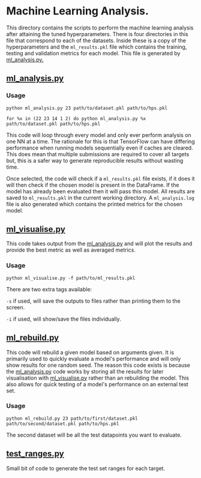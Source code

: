 # Machine Learning Analysis.

This directory contains the scripts to perform the machine learning analysis after attaining the tuned hyperparameters. There is four directories in this file that correspond to each of the datasets. Inside these is a copy of the hyperparameters and the ```ml_results.pkl``` file which contains the training, testing and validation metrics for each model. This file is generated by [ml_analysis.py.](ml_analyis.py)

## [ml_analysis.py](ml_analyis.py)

### Usage
```python ml_analysis.py 23 path/to/dataset.pkl path/to/hps.pkl```

```for %x in (22 23 14 1 2) do python ml_analysis.py %x path/to/dataset.pkl path/to/hps.pkl ```

This code will loop through every model and only ever perform analysis on one NN at a time. The rationale for this is that TensorFlow can have differing performance when running models sequentially even if caches are cleared. This does mean that multiple submissions are required to cover all targets but, this is a safer way to generate reproducible results without wasting time.

Once selected, the code will check if a ```ml_results.pkl``` file exists, if it does it will then check if the chosen model is present in the DataFrame. If the model has already been evaluated then it will pass this model. All results are saved to ```ml_results.pkl``` in the current working directory. A ```ml_analysis.log``` file is also generated which contains the printed metrics for the chosen model.

## [ml_visualise.py](ml_visualise.py)

This code takes output from the [ml_analysis.py](ml_analyis.py) and will plot the results and provide the best metric as well as averaged metrics.
### Usage

```python ml_visualise.py -f path/to/ml_results.pkl```

There are two extra tags available:

``` -s ``` if used, will save the outputs to files rather than printing them to the screen.

``` -i ``` if used, will show/save the files individually.

## [ml_rebuild.py](ml_rebuild.py)

This code will rebuild a given model based on arguments given. It is primarily used to quickly evaluate a model's performance and will only show results for one random seed. The reason this code exists is because the [ml_analysis.py](ml_analyis.py) code works by storing all the results for later visualisation with [ml_visualise.py](ml_visualise.py) rather than an rebuilding the model. This also allows for quick testing of a model's performance on an external test set.

### Usage

```python ml_rebuild.py 23 path/to/first/dataset.pkl path/to/second/dataset.pkl path/to/hps.pkl```

The second dataset will be all the test datapoints you want to evaluate.


## [test_ranges.py](test_ranges.py)

Small bit of code to generate the test set ranges for each target.



